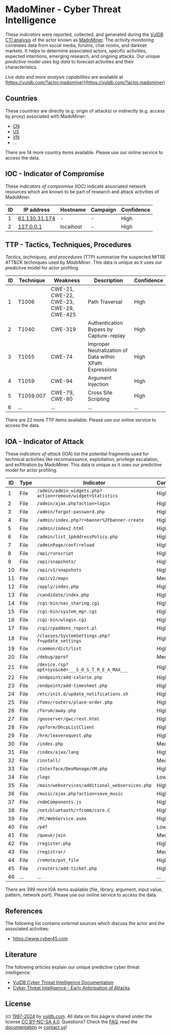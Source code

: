 # MadoMiner - Cyber Threat Intelligence

These _indicators_ were reported, collected, and generated during the [VulDB CTI analysis](https://vuldb.com/?kb.cti) of the actor known as [MadoMiner](https://vuldb.com/?actor.madominer). The _activity monitoring_ correlates data from social media, forums, chat rooms, and darknet markets. It helps to determine associated actors, specific activities, expected intentions, emerging research, and ongoing attacks. Our unique _predictive model_ uses _big data_ to forecast activities and their characteristics.

_Live data_ and more _analysis capabilities_ are available at [https://vuldb.com/?actor.madominer](https://vuldb.com/?actor.madominer)

## Countries

These _countries_ are directly (e.g. origin of attacks) or indirectly (e.g. access by proxy) associated with MadoMiner:

* [CN](https://vuldb.com/?country.cn)
* [US](https://vuldb.com/?country.us)
* [VN](https://vuldb.com/?country.vn)
* ...

There are 14 more country items available. Please use our online service to access the data.

## IOC - Indicator of Compromise

These _indicators of compromise_ (IOC) indicate associated network resources which are known to be part of research and attack activities of MadoMiner.

ID | IP address | Hostname | Campaign | Confidence
-- | ---------- | -------- | -------- | ----------
1 | [61.130.31.174](https://vuldb.com/?ip.61.130.31.174) | - | - | High
2 | [127.0.0.1](https://vuldb.com/?ip.127.0.0.1) | localhost | - | High

## TTP - Tactics, Techniques, Procedures

_Tactics, techniques, and procedures_ (TTP) summarize the suspected MITRE ATT&CK techniques used by _MadoMiner_. This data is unique as it uses our predictive model for actor profiling.

ID | Technique | Weakness | Description | Confidence
-- | --------- | -------- | ----------- | ----------
1 | T1006 | CWE-21, CWE-22, CWE-23, CWE-29, CWE-425 | Path Traversal | High
2 | T1040 | CWE-319 | Authentication Bypass by Capture-replay | High
3 | T1055 | CWE-74 | Improper Neutralization of Data within XPath Expressions | High
4 | T1059 | CWE-94 | Argument Injection | High
5 | T1059.007 | CWE-79, CWE-80 | Cross Site Scripting | High
6 | ... | ... | ... | ...

There are 22 more TTP items available. Please use our online service to access the data.

## IOA - Indicator of Attack

These _indicators of attack_ (IOA) list the potential fragments used for technical activities like reconnaissance, exploitation, privilege escalation, and exfiltration by MadoMiner. This data is unique as it uses our predictive model for actor profiling.

ID | Type | Indicator | Confidence
-- | ---- | --------- | ----------
1 | File | `/admin/admin_widgets.php?action=remove/widget=Statistics` | High
2 | File | `/admin/ajax.php?action=login` | High
3 | File | `/admin/forgot-password.php` | High
4 | File | `/admin/index.php?r=banner%2Fbanner-create` | High
5 | File | `/admin/index2.html` | High
6 | File | `/admin/list_ipAddressPolicy.php` | High
7 | File | `/adminPage/conf/reload` | High
8 | File | `/api/runscript` | High
9 | File | `/api/snapshots/` | High
10 | File | `/api/v1/snapshots` | High
11 | File | `/api/v2/maps` | Medium
12 | File | `/apply/index.php` | High
13 | File | `/candidate/index.php` | High
14 | File | `/cgi-bin/nas_sharing.cgi` | High
15 | File | `/cgi-bin/system_mgr.cgi` | High
16 | File | `/cgi-bin/wlogin.cgi` | High
17 | File | `/cgi/cpaddons_report.pl` | High
18 | File | `/classes/SystemSettings.php?f=update_settings` | High
19 | File | `/common/dict/list` | High
20 | File | `/debug/pprof` | Medium
21 | File | `/device.rsp?opt=sys&cmd=___S_O_S_T_R_E_A_MAX___` | High
22 | File | `/endpoint/add-calorie.php` | High
23 | File | `/endpoint/add-timesheet.php` | High
24 | File | `/etc/init.d/update_notifications.sh` | High
25 | File | `/foms/routers/place-order.php` | High
26 | File | `/forum/away.php` | High
27 | File | `/geoserver/gwc/rest.html` | High
28 | File | `/goform/DhcpListClient` | High
29 | File | `/hrm/leaverequest.php` | High
30 | File | `/index.php` | Medium
31 | File | `/index/ajax/lang` | High
32 | File | `/install/` | Medium
33 | File | `/Interface/DevManage/VM.php` | High
34 | File | `/logs` | Low
35 | File | `/main/webservices/additional_webservices.php` | High
36 | File | `/music/ajax.php?action=save_music` | High
37 | File | `/ndmComponents.js` | High
38 | File | `/net/bluetooth/rfcomm/core.C` | High
39 | File | `/PC/WebService.asmx` | High
40 | File | `/pdf` | Low
41 | File | `/queue/join` | Medium
42 | File | `/register.php` | High
43 | File | `/registrar/` | Medium
44 | File | `/remote/put_file` | High
45 | File | `/routers/add-ticket.php` | High
46 | ... | ... | ...

There are 399 more IOA items available (file, library, argument, input value, pattern, network port). Please use our online service to access the data.

## References

The following list contains _external sources_ which discuss the actor and the associated activities:

* https://www.cyber45.com

## Literature

The following _articles_ explain our unique predictive cyber threat intelligence:

* [VulDB Cyber Threat Intelligence Documentation](https://vuldb.com/?kb.cti)
* [Cyber Threat Intelligence - Early Anticipation of Attacks](https://www.scip.ch/en/?labs.20201022)

## License

(c) [1997-2024](https://vuldb.com/?kb.changelog) by [vuldb.com](https://vuldb.com/?kb.about). All data on this page is shared under the license [CC BY-NC-SA 4.0](https://creativecommons.org/licenses/by-nc-sa/4.0/). Questions? Check the [FAQ](https://vuldb.com/?kb.faq), read the [documentation](https://vuldb.com/?kb) or [contact us](https://vuldb.com/?contact)!
